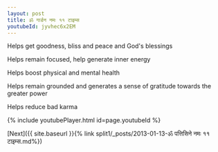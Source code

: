 ```yaml
---
layout: post
title: ॐ गार्डन नमः ११ टाइम्स
youtubeId: jyvhec6x2EM
---
```

 
 
Helps get goodness, bliss and peace and God's blessings
 
Helps remain focused, help generate inner energy 
 
Helps boost physical and mental health 
 
Helps remain grounded and generates a sense of gratitude towards the greater power 
 
Helps reduce bad karma
 
 
 
 


{% include youtubePlayer.html id=page.youtubeId %}
 
[Next]({{ site.baseurl }}{% link  split1/_posts/2013-01-13-ॐ पत्तिसिने नमः ११ टाइम्स.md%})
 
